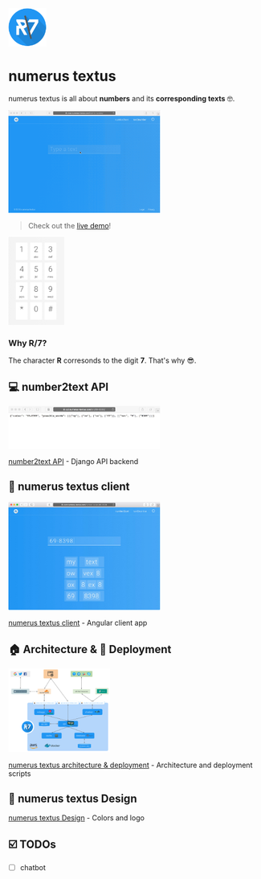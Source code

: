 <img src="./images/readme/numerus-textus-Logo.png" width="15%" style="max-width:100%;" alt="numerus textus logo">

# numerus textus
numerus textus is all about **numbers** and its **corresponding texts** 🤓.

<img src="./images/readme/text2number_hello_world.gif" width="60%" style="max-width:100%;" alt="text2number hello world example">

> Check out the <a href="https://www.numerus-textus.com" target="_blank">live demo</a>!

<img src="./images/readme/keypad.jpg" width="22%" style="max-width:100%;" alt="keypad">



### Why R/7?
The character **R** corresonds to the digit **7**. That's why :sunglasses:.



## :computer: number2text API

<img src="./api/images/readme/api_screenshot.jpg" width="60%" style="max-width:100%;" alt="number2text API screenshot">

[number2text API](./api) - Django API backend



## :iphone: numerus textus client

<img src="./webapp/images/readme/number2text_screenshot.jpg" width="60%" style="max-width:100%;" alt="number2text screenshot">

[numerus textus client](./webapp) - Angular client app



## :house: Architecture & :rocket: Deployment

<img src="./deployment/images/readme/numerus-textus-architecture.jpg" width="40%" style="max-width:100%;" alt="numerus textus architecture">

[numerus textus architecture & deployment](./deployment) - Architecture and deployment scripts



## :balloon: numerus textus Design

[numerus textus Design](./Design) - Colors and logo



## :ballot_box_with_check:️ TODOs
- [ ] chatbot
